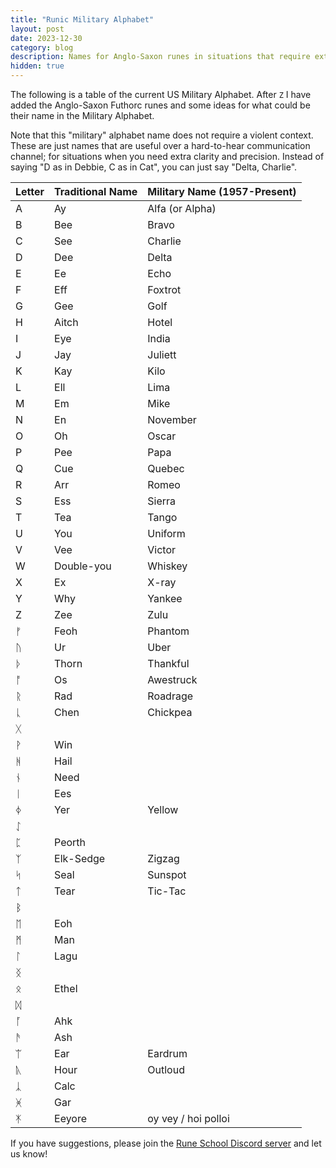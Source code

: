 ```yaml
---
title: "Runic Military Alphabet"
layout: post
date: 2023-12-30
category: blog
description: Names for Anglo-Saxon runes in situations that require extreme clarity
hidden: true
---
```


The following is a table of the current US Military Alphabet. After `Z` I have added the Anglo-Saxon Futhorc runes and some ideas for what could be their name in the Military Alphabet.

Note that this "military" alphabet name does not require a violent context. These are just names that are useful over a hard-to-hear communication channel; for situations when you need extra clarity and precision. Instead of saying "D as in Debbie, C as in Cat", you can just say "Delta, Charlie".

| Letter | Traditional Name | Military Name (1957-Present)    |
|--------|------------------|------------------|
| A      | Ay               | Alfa (or Alpha)  |
| B      | Bee              | Bravo            |
| C      | See              | Charlie          |
| D      | Dee              | Delta            |
| E      | Ee               | Echo             |
| F      | Eff              | Foxtrot          |
| G      | Gee              | Golf             |
| H      | Aitch            | Hotel            |
| I      | Eye              | India            |
| J      | Jay              | Juliett          |
| K      | Kay              | Kilo             |
| L      | Ell              | Lima             |
| M      | Em               | Mike             |
| N      | En               | November         |
| O      | Oh               | Oscar            |
| P      | Pee              | Papa             |
| Q      | Cue              | Quebec           |
| R      | Arr              | Romeo            |
| S      | Ess              | Sierra           |
| T      | Tea              | Tango            |
| U      | You              | Uniform          |
| V      | Vee              | Victor           |
| W      | Double-you       | Whiskey          |
| X      | Ex               | X-ray            |
| Y      | Why              | Yankee           |
| Z      | Zee              | Zulu             |
| ᚠ      | Feoh             | Phantom            |
| ᚢ      |  Ur              | Uber          |
| ᚦ      |  Thorn           | Thankful                 |
| ᚩ      |   Os             | Awestruck             |
| ᚱ      |   Rad            | Roadrage        |
| ᚳ      |   Chen           | Chickpea         |
| ᚷ      |                  |                  |
| ᚹ      |   Win            |                  |
| ᚻ      |   Hail           |                  |
| ᚾ      |  Need            |                  |
| ᛁ      |   Ees            |                  |
| ᛄ      |  Yer            |  Yellow            |
| ᛇ      |                  |                  |
| ᛈ      |  Peorth           |                  |
| ᛉ      |  Elk-Sedge        | Zigzag           |
| ᛋ      |  Seal            | Sunspot          |
| ᛏ      |  Tear            | Tic-Tac              |
| ᛒ      |                  |                  |
| ᛖ      |  Eoh             |                  |
| ᛗ      |  Man             |                  |
| ᛚ      |   Lagu            |                  |
| ᛝ      |                  |                  |
| ᛟ      |   Ethel           |                  |
| ᛞ      |                  |                  |
| ᚪ      |   Ahk            |                  |
| ᚫ      |   Ash            |                  |
| ᛠ      |   Ear            | Eardrum          |
| ᚣ      |   Hour           | Outloud          |
| ᛣ      |   Calc           |                  |
| ᚸ      |   Gar            |                  |
| ᛡ      |   Eeyore         | oy vey / hoi polloi |

If you have suggestions, please join the [Rune School Discord server](https://discord.gg/BThW4fxAwN) and let us know!

